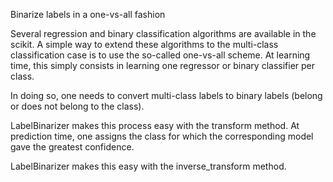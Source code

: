 Binarize labels in a one-vs-all fashion

Several regression and binary classification algorithms are available in the scikit. A simple way to extend these algorithms to the multi-class classification case is to use the so-called one-vs-all scheme.
At learning time, this simply consists in learning one regressor or binary classifier per class. 

In doing so, one needs to convert multi-class labels to binary labels (belong or does not belong to the class). 

LabelBinarizer makes this process easy with the transform method.
At prediction time, one assigns the class for which the corresponding model gave the greatest confidence. 

LabelBinarizer makes this easy with the inverse_transform method.
